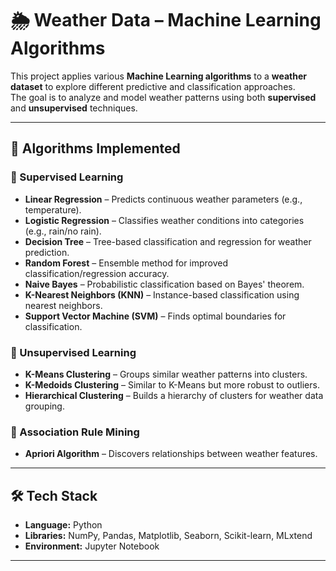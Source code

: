 # 🌦 Weather Data – Machine Learning Algorithms

This project applies various **Machine Learning algorithms** to a **weather dataset** to explore different predictive and classification approaches.  
The goal is to analyze and model weather patterns using both **supervised** and **unsupervised** techniques.

---

## 📌 Algorithms Implemented

### 🔹 Supervised Learning
- **Linear Regression** – Predicts continuous weather parameters (e.g., temperature).
- **Logistic Regression** – Classifies weather conditions into categories (e.g., rain/no rain).
- **Decision Tree** – Tree-based classification and regression for weather prediction.
- **Random Forest** – Ensemble method for improved classification/regression accuracy.
- **Naive Bayes** – Probabilistic classification based on Bayes' theorem.
- **K-Nearest Neighbors (KNN)** – Instance-based classification using nearest neighbors.
- **Support Vector Machine (SVM)** – Finds optimal boundaries for classification.

### 🔹 Unsupervised Learning
- **K-Means Clustering** – Groups similar weather patterns into clusters.
- **K-Medoids Clustering** – Similar to K-Means but more robust to outliers.
- **Hierarchical Clustering** – Builds a hierarchy of clusters for weather data grouping.

### 🔹 Association Rule Mining
- **Apriori Algorithm** – Discovers relationships between weather features.

---

## 🛠 Tech Stack

- **Language:** Python  
- **Libraries:** NumPy, Pandas, Matplotlib, Seaborn, Scikit-learn, MLxtend  
- **Environment:** Jupyter Notebook

---


